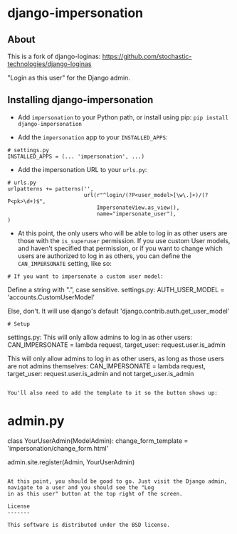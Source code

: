 django-impersonation
==============

About
-----

This is a fork of django-loginas: https://github.com/stochastic-technologies/django-loginas

"Login as this user" for the Django admin.

Installing django-impersonation
-------------------------

* Add `impersonation` to your Python path, or install using pip: `pip install django-impersonation`

* Add the `impersonation` app to your `INSTALLED_APPS`:

```
# settings.py
INSTALLED_APPS = (... 'impersonation', ...)
```

* Add the impersonation URL to your `urls.py`:

```
# urls.py
urlpatterns += patterns('',
                        url(r"^login/(?P<user_model>[\w\.]+)/(?P<pk>\d+)$",
                            ImpersonateView.as_view(),
                            name="impersonate_user"),
)
```

* At this point, the only users who will be able to log in as other users are those with the `is_superuser` permission.
If you use custom User models, and haven't specified that permission, or if you want to change which users are
authorized to log in as others, you can define the `CAN_IMPERSONATE` setting, like so:

```
# If you want to impersonate a custom user model:

```
Define a string with "<name of the app with your custom model>.<name of your custom model>", case sensitive.
    settings.py:
    AUTH_USER_MODEL = 'accounts.CustomUserModel'

Else, don't. It will use django's default 'django.contrib.auth.get_user_model'

```
# Setup
```
settings.py:
This will only allow admins to log in as other users:
    CAN_IMPERSONATE = lambda request, target_user: request.user.is_admin

This will only allow admins to log in as other users, as long as those users are not admins themselves:
    CAN_IMPERSONATE = lambda request, target_user: request.user.is_admin and not target_user.is_admin
```

You'll also need to add the template to it so the button shows up:

```
# admin.py
class YourUserAdmin(ModelAdmin):
    change_form_template = 'impersonation/change_form.html'

admin.site.register(Admin, YourUserAdmin)

```

At this point, you should be good to go. Just visit the Django admin, navigate to a user and you should see the "Log
in as this user" button at the top right of the screen.

License
-------

This software is distributed under the BSD license.
